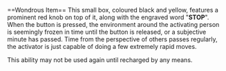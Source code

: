 ---
---

==Wondrous Item==
This small box, coloured black and yellow, features a prominent red knob on top of it, along with the engraved word "**STOP**". 
When the button is pressed, the environment around the activating person is seemingly frozen in time until the button is released, or a subjective minute has passed. 
Time from the perspective of others passes regularly, the activator is just capable of doing a few extremely rapid moves. 

This ability may not be used again until recharged by any means. 
